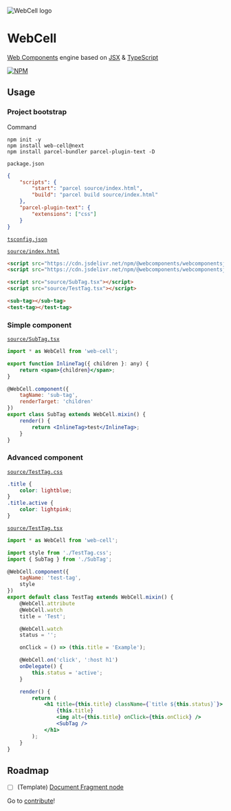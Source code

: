 ![WebCell logo](https://web-cell.dev/image/WebCell-0.png)

# WebCell

[Web Components][1] engine based on [JSX][2] & [TypeScript][3]

[![NPM](https://nodei.co/npm/web-cell.png?downloads=true&downloadRank=true&stars=true)][4]

## Usage

### Project bootstrap

Command

```shell
npm init -y
npm install web-cell@next
npm install parcel-bundler parcel-plugin-text -D
```

`package.json`

```json
{
    "scripts": {
        "start": "parcel source/index.html",
        "build": "parcel build source/index.html"
    },
    "parcel-plugin-text": {
        "extensions": ["css"]
    }
}
```

[`tsconfig.json`](./tsconfig.json)

[`source/index.html`](test/index.html)

```html
<script src="https://cdn.jsdelivr.net/npm/@webcomponents/webcomponentsjs@2.2.10/webcomponents-bundle.min.js"></script>
<script src="https://cdn.jsdelivr.net/npm/@webcomponents/webcomponentsjs@2.2.10/custom-elements-es5-adapter.js"></script>

<script src="source/SubTag.tsx"></script>
<script src="source/TestTag.tsx"></script>

<sub-tag></sub-tag>
<test-tag></test-tag>
```

### Simple component

[`source/SubTag.tsx`](test/source/SubTag.tsx)

```jsx
import * as WebCell from 'web-cell';

export function InlineTag({ children }: any) {
    return <span>{children}</span>;
}

@WebCell.component({
    tagName: 'sub-tag',
    renderTarget: 'children'
})
export class SubTag extends WebCell.mixin() {
    render() {
        return <InlineTag>test</InlineTag>;
    }
}
```

### Advanced component

[`source/TestTag.css`](test/source/TestTag.css)

```css
.title {
    color: lightblue;
}
.title.active {
    color: lightpink;
}
```

[`source/TestTag.tsx`](test/source/TestTag.tsx)

```jsx
import * as WebCell from 'web-cell';

import style from './TestTag.css';
import { SubTag } from './SubTag';

@WebCell.component({
    tagName: 'test-tag',
    style
})
export default class TestTag extends WebCell.mixin() {
    @WebCell.attribute
    @WebCell.watch
    title = 'Test';

    @WebCell.watch
    status = '';

    onClick = () => (this.title = 'Example');

    @WebCell.on('click', ':host h1')
    onDelegate() {
        this.status = 'active';
    }

    render() {
        return (
            <h1 title={this.title} className={`title ${this.status}`}>
                {this.title}
                <img alt={this.title} onClick={this.onClick} />
                <SubTag />
            </h1>
        );
    }
}
```

## Roadmap

-   [ ] (Template) [Document Fragment node][5]

Go to [contribute](./Contributing.md)!

[1]: https://www.webcomponents.org/
[2]: https://facebook.github.io/jsx/
[3]: https://www.typescriptlang.org
[4]: https://nodei.co/npm/web-cell/
[5]: https://github.com/Microsoft/TypeScript/issues/20469
